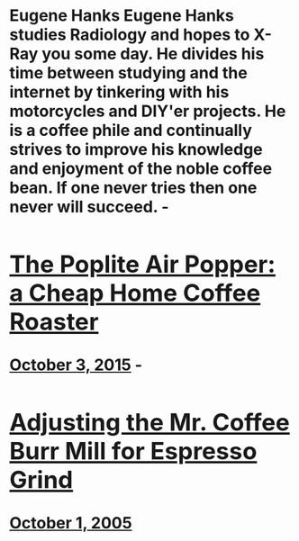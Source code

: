 # Eugene Hanks Eugene Hanks studies Radiology and hopes to X-Ray you some day. He divides his time between studying and the internet by tinkering with his motorcycles and DIY'er projects. He is a coffee phile and continually strives to improve his knowledge and enjoyment of the noble coffee bean. If one never tries then one never will succeed. - [<h2>The Poplite Air Popper: a Cheap Home Coffee Roaster</h2>October 3, 2015](https://ineedcoffee.com/the-poplite-air-popper-a-cheap-home-coffee-roaster/) - [<h2>Adjusting the Mr. Coffee Burr Mill for Espresso Grind</h2>October 1, 2005](https://ineedcoffee.com/adjustable-mr-coffee-burr-mill/)